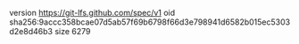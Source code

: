 version https://git-lfs.github.com/spec/v1
oid sha256:9accc358bcae07d5ab57f69b6798f66d3e798941d6582b015ec5303d2e8d46b3
size 6279

